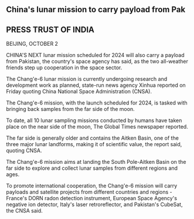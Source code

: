 ## China's lunar mission to carry payload from Pak

## PRESS TRUST OF INDIA

BEIJING, OCTOBER 2

CHINA'S NEXT lunar mission scheduled for 2024 will also carry a payload from Pakistan, the country's space agency has said, as the two all-weather friends step up cooperation in the space sector.

The Chang'e-6 lunar mission is currently undergoing research and development work as planned, state-run news agency Xinhua reported on Friday quoting China National Space Administration (CNSA).

The Chang'e-6 mission, with the launch scheduled for 2024, is tasked with bringing back samples from the far side of the moon.

To date, all 10 lunar sampling missions conducted by humans have taken place on the near side of the moon, The Global Times newspaper reported.

The far side is generally older and contains the Aitken Basin, one of the three major lunar landforms, making it of scientific value, the report said, quoting CNSA.

The Chang'e-6 mission aims at landing the South Pole-Aitken Basin on the far side to explore and collect lunar samples from different regions and ages.

To promote international cooperation, the Chang'e-6 mission will carry payloads and satellite projects from different countries and regions - France's DORN radon detection instrument, European Space Agency's negative ion detector, Italy's laser retroreflector, and Pakistan's CubeSat, the CNSA said.